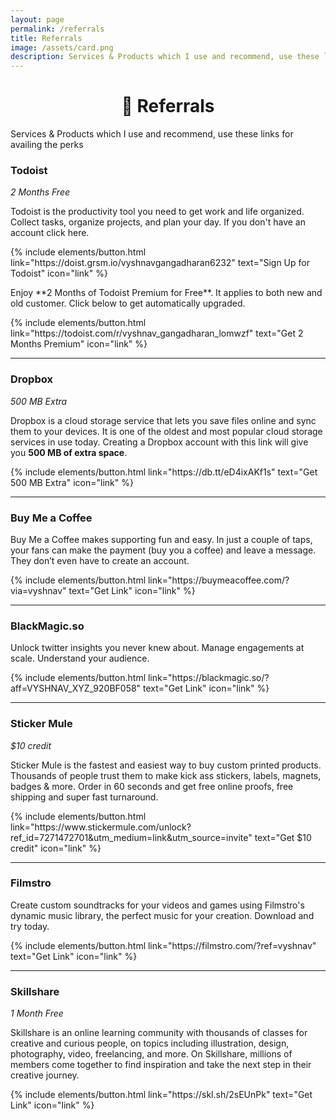```yaml
---	
layout: page
permalink: /referrals
title: Referrals
image: /assets/card.png
description: Services & Products which I use and recommend, use these links for availing the perks
---
```

<h1 style="text-align:center;" >🎁 Referrals</h1>
<p class="text-center" >Services & Products which I use and recommend, use these links for availing the perks</p>


### Todoist
*2 Months Free*

Todoist is the productivity tool you need to get work and life organized. Collect tasks, organize projects, and plan your day.
If you don't have an account click here.
<p class="text-center">
{% include elements/button.html link="https://doist.grsm.io/vyshnavgangadharan6232" text="Sign Up for Todoist" icon="link" %}
</p>
Enjoy **2 Months of Todoist Premium for Free**. It applies to both new and old customer. Click below to get automatically upgraded.
<p class="text-center">
{% include elements/button.html link="https://todoist.com/r/vyshnav_gangadharan_lomwzf" text="Get 2 Months Premium" icon="link" %}
</p>

---

### Dropbox
*500 MB Extra*

Dropbox is a cloud storage service that lets you save files online and sync them to your devices. It is one of the oldest and most popular cloud storage services in use today.
Creating a Dropbox account with this link will give you **500 MB of extra space**.

<p class="text-center">
{% include elements/button.html link="https://db.tt/eD4ixAKf1s" text="Get 500 MB Extra" icon="link" %}
</p>

---

### Buy Me a Coffee


Buy Me a Coffee makes supporting fun and easy. In just a couple of taps, your fans can make the payment (buy you a coffee) and leave a message. They don’t even have to create an account.

<p class="text-center">
{% include elements/button.html link="https://buymeacoffee.com/?via=vyshnav" text="Get Link" icon="link" %}
</p>

---

### BlackMagic.so

Unlock twitter insights you never knew about. Manage engagements at scale. Understand your audience.

<p class="text-center">
{% include elements/button.html link="https://blackmagic.so/?aff=VYSHNAV_XYZ_920BF058" text="Get Link" icon="link" %}
</p>

---


### Sticker Mule
*$10 credit*

Sticker Mule is the fastest and easiest way to buy custom printed products. Thousands of people trust them to make kick ass stickers, labels, magnets, badges & more. Order in 60 seconds and get free online proofs, free shipping and super fast turnaround.

<p class="text-center">
{% include elements/button.html link="https://www.stickermule.com/unlock?ref_id=7271472701&utm_medium=link&utm_source=invite" text="Get $10 credit" icon="link" %}
</p>

---


### Filmstro

Create custom soundtracks for your videos and games using Filmstro's dynamic music library, the perfect music for your creation. Download and try today.

<p class="text-center">
{% include elements/button.html link="https://filmstro.com/?ref=vyshnav" text="Get Link" icon="link" %}
</p>

---

### Skillshare
*1 Month Free*

Skillshare is an online learning community with thousands of classes for creative and curious people, on topics including illustration, design, photography, video, freelancing, and more. On Skillshare, millions of members come together to find inspiration and take the next step in their creative journey.

<p class="text-center">
{% include elements/button.html link="https://skl.sh/2sEUnPk" text="Get Link" icon="link" %}
</p>